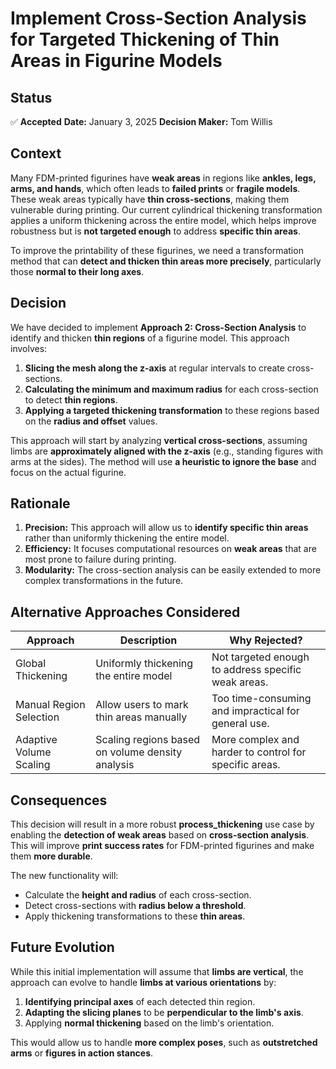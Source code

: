 # Implement Cross-Section Analysis for Targeted Thickening of Thin Areas in Figurine Models

## Status

✅ **Accepted**
**Date:** January 3, 2025
**Decision Maker:** Tom Willis

## Context

Many FDM-printed figurines have **weak areas** in regions like **ankles, legs, arms, and hands**, which
often leads to **failed prints** or **fragile models**. These weak areas typically have
**thin cross-sections**, making them vulnerable during printing. Our current cylindrical
thickening transformation applies a uniform thickening across the entire model, which helps
improve robustness but is **not targeted enough** to address **specific thin areas**.

To improve the printability of these figurines, we need a transformation method that can
**detect and thicken thin areas more precisely**, particularly those **normal to their long axes**.

## Decision

We have decided to implement **Approach 2: Cross-Section Analysis** to identify and thicken
**thin regions** of a figurine model. This approach involves:

1. **Slicing the mesh along the z-axis** at regular intervals to create cross-sections.
2. **Calculating the minimum and maximum radius** for each cross-section to detect **thin regions**.
3. **Applying a targeted thickening transformation** to these regions based on the **radius and offset**
values.

This approach will start by analyzing **vertical cross-sections**, assuming limbs are
**approximately aligned with the z-axis** (e.g., standing figures with arms at the sides).
The method will use **a heuristic to ignore the base** and focus on the actual figurine.

## Rationale

1. **Precision:** This approach will allow us to **identify specific thin areas** rather than
uniformly thickening the entire model.
2. **Efficiency:** It focuses computational resources on **weak areas** that are most prone to failure during
printing.
3. **Modularity:** The cross-section analysis can be easily extended to more complex transformations in the future.

## Alternative Approaches Considered

| Approach                | Description                                      | Why Rejected?                                           |
|-------------------------|--------------------------------------------------|--------------------------------------------------------|
| Global Thickening        | Uniformly thickening the entire model            | Not targeted enough to address specific weak areas.     |
| Manual Region Selection  | Allow users to mark thin areas manually          | Too time-consuming and impractical for general use.     |
| Adaptive Volume Scaling  | Scaling regions based on volume density analysis | More complex and harder to control for specific areas.  |

## Consequences

This decision will result in a more robust **process_thickening** use case by enabling the
**detection of weak areas** based on **cross-section analysis**. This will improve
**print success rates** for FDM-printed figurines and make them **more durable**.

The new functionality will:

- Calculate the **height and radius** of each cross-section.
- Detect cross-sections with **radius below a threshold**.
- Apply thickening transformations to these **thin areas**.

## Future Evolution

While this initial implementation will assume that **limbs are vertical**, the approach can
evolve to handle **limbs at various orientations** by:

1. **Identifying principal axes** of each detected thin region.
2. **Adapting the slicing planes** to be **perpendicular to the limb's axis**.
3. Applying **normal thickening** based on the limb's orientation.

This would allow us to handle **more complex poses**, such as **outstretched arms** or
**figures in action stances**.
